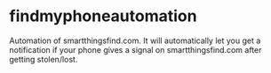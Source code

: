 # findmyphoneautomation
Automation of smartthingsfind.com. It will automatically let you get a notification if your phone gives a signal on smartthingsfind.com after getting stolen/lost.
